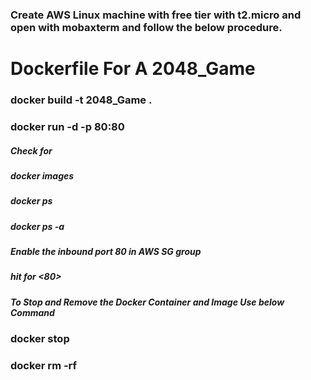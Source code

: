 
### Create AWS Linux machine with free tier with t2.micro  and open with mobaxterm and follow the below procedure.
# Dockerfile For A 2048_Game 
### docker build -t 2048_Game .
### docker run -d -p 80:80 <imageID>
##### Check for 
##### docker images
##### docker ps 
##### docker ps -a
##### Enable the inbound port 80 in AWS SG group
##### hit for <publicIP><80>
##### To Stop and Remove the Docker Container and Image Use below Command
### docker stop <containerID>
### docker rm -rf <ImageID>
